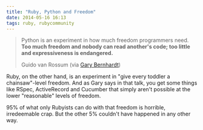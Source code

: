 ```yaml
---
title: "Ruby, Python and Freedom"
date: 2014-05-16 16:13
tags: ruby, rubycommunity
---
```

<blockquote>
  <p>
    Python is an experiment in how much freedom programmers need.
    <b>Too much freedom and nobody can read another's code; too
    little and expressiveness is endangered.</b>
  </p>
  <footer>Guido van Rossum (via <a href="http://blog.extracheese.org/2010/02/python-vs-ruby-a-battle-to-the-death.html">Gary Bernhardt</a>)</footer>
</blockquote>

Ruby, on the other hand, is an experiment in
"give every toddler a chainsaw"-level freedom. And as Gary says in that talk,
you get some things like RSpec, ActiveRecord and Cucumber that simply aren't
possible at the lower "reasonable" levels of freedom.

95% of what only Rubyists can do with that freedom is horrible,
irredeemable crap.
But the other 5% couldn't have happened in any other way.
